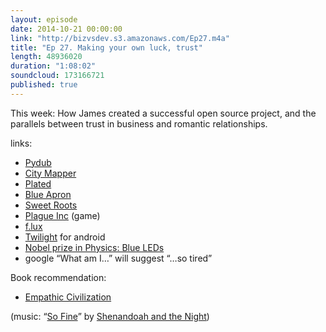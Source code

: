 ```yaml
---
layout: episode
date: 2014-10-21 00:00:00
link: "http://bizvsdev.s3.amazonaws.com/Ep27.m4a"
title: "Ep 27. Making your own luck, trust"
length: 48936020
duration: "1:08:02"
soundcloud: 173166721
published: true
---
```


This week: How James created a successful open source project, and the parallels between trust in business and romantic relationships.

links:

- [Pydub](http://pydub.com)
- [City Mapper](https://citymapper.com/)
- [Plated](https://www.plated.com)
- [Blue Apron](http://www.blueapron.com)
- [Sweet Roots](http://www.sweetrootsnyc.com)
- [Plague Inc](http://www.ndemiccreations.com/en/22-plague-inc) (game)
- [f.lux](https://justgetflux.com)
- [Twilight](https://play.google.com/store/apps/details?id=com.urbandroid.lux&hl=en) for android
- [Nobel prize in Physics: Blue LEDs](http://www.bbc.com/news/science-environment-29518521)
- google “What am I…” will suggest “…so tired”

Book recommendation:

- [Empathic Civilization](http://empathiccivilization.com)

(music: “[So Fine](http://shenandoahandthenight.com/track/so-fine)” by [Shenandoah and the Night](http://shenandoahandthenight.com))
